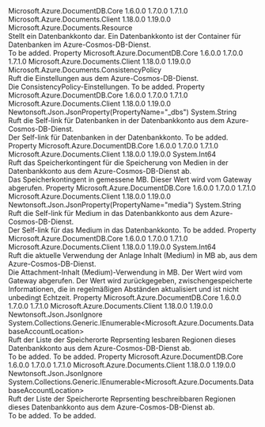 <Type Name="DatabaseAccount" FullName="Microsoft.Azure.Documents.DatabaseAccount">
  <TypeSignature Language="C#" Value="public class DatabaseAccount : Microsoft.Azure.Documents.Resource" />
  <TypeSignature Language="ILAsm" Value=".class public auto ansi beforefieldinit DatabaseAccount extends Microsoft.Azure.Documents.Resource" />
  <TypeSignature Language="DocId" Value="T:Microsoft.Azure.Documents.DatabaseAccount" />
  <TypeSignature Language="VB.NET" Value="Public Class DatabaseAccount&#xA;Inherits Resource" />
  <TypeSignature Language="F#" Value="type DatabaseAccount = class&#xA;    inherit Resource" />
  <AssemblyInfo>
    <AssemblyName>Microsoft.Azure.DocumentDB.Core</AssemblyName>
    <AssemblyVersion>1.6.0.0</AssemblyVersion>
    <AssemblyVersion>1.7.0.0</AssemblyVersion>
    <AssemblyVersion>1.7.1.0</AssemblyVersion>
  </AssemblyInfo>
  <AssemblyInfo>
    <AssemblyName>Microsoft.Azure.Documents.Client</AssemblyName>
    <AssemblyVersion>1.18.0.0</AssemblyVersion>
    <AssemblyVersion>1.19.0.0</AssemblyVersion>
  </AssemblyInfo>
  <Base>
    <BaseTypeName>Microsoft.Azure.Documents.Resource</BaseTypeName>
  </Base>
  <Interfaces />
  <Docs>
    <summary> 
            Stellt ein Datenbankkonto dar. Ein Datenbankkonto ist der Container für Datenbanken im Azure-Cosmos-DB-Dienst.
            </summary>
    <remarks>To be added.</remarks>
  </Docs>
  <Members>
    <Member MemberName="ConsistencyPolicy">
      <MemberSignature Language="C#" Value="public Microsoft.Azure.Documents.ConsistencyPolicy ConsistencyPolicy { get; }" />
      <MemberSignature Language="ILAsm" Value=".property instance class Microsoft.Azure.Documents.ConsistencyPolicy ConsistencyPolicy" />
      <MemberSignature Language="DocId" Value="P:Microsoft.Azure.Documents.DatabaseAccount.ConsistencyPolicy" />
      <MemberSignature Language="VB.NET" Value="Public ReadOnly Property ConsistencyPolicy As ConsistencyPolicy" />
      <MemberSignature Language="F#" Value="member this.ConsistencyPolicy : Microsoft.Azure.Documents.ConsistencyPolicy" Usage="Microsoft.Azure.Documents.DatabaseAccount.ConsistencyPolicy" />
      <MemberType>Property</MemberType>
      <AssemblyInfo>
        <AssemblyName>Microsoft.Azure.DocumentDB.Core</AssemblyName>
        <AssemblyVersion>1.6.0.0</AssemblyVersion>
        <AssemblyVersion>1.7.0.0</AssemblyVersion>
        <AssemblyVersion>1.7.1.0</AssemblyVersion>
      </AssemblyInfo>
      <AssemblyInfo>
        <AssemblyName>Microsoft.Azure.Documents.Client</AssemblyName>
        <AssemblyVersion>1.18.0.0</AssemblyVersion>
        <AssemblyVersion>1.19.0.0</AssemblyVersion>
      </AssemblyInfo>
      <ReturnValue>
        <ReturnType>Microsoft.Azure.Documents.ConsistencyPolicy</ReturnType>
      </ReturnValue>
      <Docs>
        <summary>
            Ruft die <see cref="P:Microsoft.Azure.Documents.DatabaseAccount.ConsistencyPolicy" /> Einstellungen aus dem Azure-Cosmos-DB-Dienst.
            </summary>
        <value>
            Die ConsistencyPolicy-Einstellungen.
            </value>
        <remarks>To be added.</remarks>
      </Docs>
    </Member>
    <Member MemberName="DatabasesLink">
      <MemberSignature Language="C#" Value="public string DatabasesLink { get; }" />
      <MemberSignature Language="ILAsm" Value=".property instance string DatabasesLink" />
      <MemberSignature Language="DocId" Value="P:Microsoft.Azure.Documents.DatabaseAccount.DatabasesLink" />
      <MemberSignature Language="VB.NET" Value="Public ReadOnly Property DatabasesLink As String" />
      <MemberSignature Language="F#" Value="member this.DatabasesLink : string" Usage="Microsoft.Azure.Documents.DatabaseAccount.DatabasesLink" />
      <MemberType>Property</MemberType>
      <AssemblyInfo>
        <AssemblyName>Microsoft.Azure.DocumentDB.Core</AssemblyName>
        <AssemblyVersion>1.6.0.0</AssemblyVersion>
        <AssemblyVersion>1.7.0.0</AssemblyVersion>
        <AssemblyVersion>1.7.1.0</AssemblyVersion>
      </AssemblyInfo>
      <AssemblyInfo>
        <AssemblyName>Microsoft.Azure.Documents.Client</AssemblyName>
        <AssemblyVersion>1.18.0.0</AssemblyVersion>
        <AssemblyVersion>1.19.0.0</AssemblyVersion>
      </AssemblyInfo>
      <Attributes>
        <Attribute>
          <AttributeName>Newtonsoft.Json.JsonProperty(PropertyName="_dbs")</AttributeName>
        </Attribute>
      </Attributes>
      <ReturnValue>
        <ReturnType>System.String</ReturnType>
      </ReturnValue>
      <Docs>
        <summary>
            Ruft die Self-link für Datenbanken in der Datenbankkonto aus dem Azure-Cosmos-DB-Dienst.
            </summary>
        <value>
            Der Self-link für Datenbanken in der Datenbankkonto.
            </value>
        <remarks>To be added.</remarks>
      </Docs>
    </Member>
    <Member MemberName="MaxMediaStorageUsageInMB">
      <MemberSignature Language="C#" Value="public long MaxMediaStorageUsageInMB { get; }" />
      <MemberSignature Language="ILAsm" Value=".property instance int64 MaxMediaStorageUsageInMB" />
      <MemberSignature Language="DocId" Value="P:Microsoft.Azure.Documents.DatabaseAccount.MaxMediaStorageUsageInMB" />
      <MemberSignature Language="VB.NET" Value="Public ReadOnly Property MaxMediaStorageUsageInMB As Long" />
      <MemberSignature Language="F#" Value="member this.MaxMediaStorageUsageInMB : int64" Usage="Microsoft.Azure.Documents.DatabaseAccount.MaxMediaStorageUsageInMB" />
      <MemberType>Property</MemberType>
      <AssemblyInfo>
        <AssemblyName>Microsoft.Azure.DocumentDB.Core</AssemblyName>
        <AssemblyVersion>1.6.0.0</AssemblyVersion>
        <AssemblyVersion>1.7.0.0</AssemblyVersion>
        <AssemblyVersion>1.7.1.0</AssemblyVersion>
      </AssemblyInfo>
      <AssemblyInfo>
        <AssemblyName>Microsoft.Azure.Documents.Client</AssemblyName>
        <AssemblyVersion>1.18.0.0</AssemblyVersion>
        <AssemblyVersion>1.19.0.0</AssemblyVersion>
      </AssemblyInfo>
      <ReturnValue>
        <ReturnType>System.Int64</ReturnType>
      </ReturnValue>
      <Docs>
        <summary>
            Ruft das Speicherkontingent für die Speicherung von Medien in der Datenbankkonto aus dem Azure-Cosmos-DB-Dienst ab.
            </summary>
        <value>
            Das Speicherkontingent in gemessene MB.
            </value>
        <remarks>
            Dieser Wert wird vom Gateway abgerufen.
            </remarks>
      </Docs>
    </Member>
    <Member MemberName="MediaLink">
      <MemberSignature Language="C#" Value="public string MediaLink { get; }" />
      <MemberSignature Language="ILAsm" Value=".property instance string MediaLink" />
      <MemberSignature Language="DocId" Value="P:Microsoft.Azure.Documents.DatabaseAccount.MediaLink" />
      <MemberSignature Language="VB.NET" Value="Public ReadOnly Property MediaLink As String" />
      <MemberSignature Language="F#" Value="member this.MediaLink : string" Usage="Microsoft.Azure.Documents.DatabaseAccount.MediaLink" />
      <MemberType>Property</MemberType>
      <AssemblyInfo>
        <AssemblyName>Microsoft.Azure.DocumentDB.Core</AssemblyName>
        <AssemblyVersion>1.6.0.0</AssemblyVersion>
        <AssemblyVersion>1.7.0.0</AssemblyVersion>
        <AssemblyVersion>1.7.1.0</AssemblyVersion>
      </AssemblyInfo>
      <AssemblyInfo>
        <AssemblyName>Microsoft.Azure.Documents.Client</AssemblyName>
        <AssemblyVersion>1.18.0.0</AssemblyVersion>
        <AssemblyVersion>1.19.0.0</AssemblyVersion>
      </AssemblyInfo>
      <Attributes>
        <Attribute>
          <AttributeName>Newtonsoft.Json.JsonProperty(PropertyName="media")</AttributeName>
        </Attribute>
      </Attributes>
      <ReturnValue>
        <ReturnType>System.String</ReturnType>
      </ReturnValue>
      <Docs>
        <summary>
            Ruft die Self-link für Medium in das Datenbankkonto aus dem Azure-Cosmos-DB-Dienst.
            </summary>
        <value>
            Der Self-link für das Medium in das Datenbankkonto.
            </value>
        <remarks>To be added.</remarks>
      </Docs>
    </Member>
    <Member MemberName="MediaStorageUsageInMB">
      <MemberSignature Language="C#" Value="public long MediaStorageUsageInMB { get; }" />
      <MemberSignature Language="ILAsm" Value=".property instance int64 MediaStorageUsageInMB" />
      <MemberSignature Language="DocId" Value="P:Microsoft.Azure.Documents.DatabaseAccount.MediaStorageUsageInMB" />
      <MemberSignature Language="VB.NET" Value="Public ReadOnly Property MediaStorageUsageInMB As Long" />
      <MemberSignature Language="F#" Value="member this.MediaStorageUsageInMB : int64" Usage="Microsoft.Azure.Documents.DatabaseAccount.MediaStorageUsageInMB" />
      <MemberType>Property</MemberType>
      <AssemblyInfo>
        <AssemblyName>Microsoft.Azure.DocumentDB.Core</AssemblyName>
        <AssemblyVersion>1.6.0.0</AssemblyVersion>
        <AssemblyVersion>1.7.0.0</AssemblyVersion>
        <AssemblyVersion>1.7.1.0</AssemblyVersion>
      </AssemblyInfo>
      <AssemblyInfo>
        <AssemblyName>Microsoft.Azure.Documents.Client</AssemblyName>
        <AssemblyVersion>1.18.0.0</AssemblyVersion>
        <AssemblyVersion>1.19.0.0</AssemblyVersion>
      </AssemblyInfo>
      <ReturnValue>
        <ReturnType>System.Int64</ReturnType>
      </ReturnValue>
      <Docs>
        <summary>
            Ruft die aktuelle Verwendung der Anlage Inhalt (Medium) in MB ab, aus dem Azure-Cosmos-DB-Dienst.
            </summary>
        <value>
            Die Attachment-Inhalt (Medium)-Verwendung in MB.
            </value>
        <remarks>
            Der Wert wird vom Gateway abgerufen. Der Wert wird zurückgegeben, zwischengespeicherte Informationen, die in regelmäßigen Abständen aktualisiert und ist nicht unbedingt Echtzeit.
            </remarks>
      </Docs>
    </Member>
    <Member MemberName="ReadableLocations">
      <MemberSignature Language="C#" Value="public System.Collections.Generic.IEnumerable&lt;Microsoft.Azure.Documents.DatabaseAccountLocation&gt; ReadableLocations { get; }" />
      <MemberSignature Language="ILAsm" Value=".property instance class System.Collections.Generic.IEnumerable`1&lt;class Microsoft.Azure.Documents.DatabaseAccountLocation&gt; ReadableLocations" />
      <MemberSignature Language="DocId" Value="P:Microsoft.Azure.Documents.DatabaseAccount.ReadableLocations" />
      <MemberSignature Language="VB.NET" Value="Public ReadOnly Property ReadableLocations As IEnumerable(Of DatabaseAccountLocation)" />
      <MemberSignature Language="F#" Value="member this.ReadableLocations : seq&lt;Microsoft.Azure.Documents.DatabaseAccountLocation&gt;" Usage="Microsoft.Azure.Documents.DatabaseAccount.ReadableLocations" />
      <MemberType>Property</MemberType>
      <AssemblyInfo>
        <AssemblyName>Microsoft.Azure.DocumentDB.Core</AssemblyName>
        <AssemblyVersion>1.6.0.0</AssemblyVersion>
        <AssemblyVersion>1.7.0.0</AssemblyVersion>
        <AssemblyVersion>1.7.1.0</AssemblyVersion>
      </AssemblyInfo>
      <AssemblyInfo>
        <AssemblyName>Microsoft.Azure.Documents.Client</AssemblyName>
        <AssemblyVersion>1.18.0.0</AssemblyVersion>
        <AssemblyVersion>1.19.0.0</AssemblyVersion>
      </AssemblyInfo>
      <Attributes>
        <Attribute>
          <AttributeName>Newtonsoft.Json.JsonIgnore</AttributeName>
        </Attribute>
      </Attributes>
      <ReturnValue>
        <ReturnType>System.Collections.Generic.IEnumerable&lt;Microsoft.Azure.Documents.DatabaseAccountLocation&gt;</ReturnType>
      </ReturnValue>
      <Docs>
        <summary>
            Ruft der Liste der Speicherorte Reprsenting lesbaren Regionen dieses Datenbankkonto aus dem Azure-Cosmos-DB-Dienst ab.
            </summary>
        <value>To be added.</value>
        <remarks>To be added.</remarks>
      </Docs>
    </Member>
    <Member MemberName="WritableLocations">
      <MemberSignature Language="C#" Value="public System.Collections.Generic.IEnumerable&lt;Microsoft.Azure.Documents.DatabaseAccountLocation&gt; WritableLocations { get; }" />
      <MemberSignature Language="ILAsm" Value=".property instance class System.Collections.Generic.IEnumerable`1&lt;class Microsoft.Azure.Documents.DatabaseAccountLocation&gt; WritableLocations" />
      <MemberSignature Language="DocId" Value="P:Microsoft.Azure.Documents.DatabaseAccount.WritableLocations" />
      <MemberSignature Language="VB.NET" Value="Public ReadOnly Property WritableLocations As IEnumerable(Of DatabaseAccountLocation)" />
      <MemberSignature Language="F#" Value="member this.WritableLocations : seq&lt;Microsoft.Azure.Documents.DatabaseAccountLocation&gt;" Usage="Microsoft.Azure.Documents.DatabaseAccount.WritableLocations" />
      <MemberType>Property</MemberType>
      <AssemblyInfo>
        <AssemblyName>Microsoft.Azure.DocumentDB.Core</AssemblyName>
        <AssemblyVersion>1.6.0.0</AssemblyVersion>
        <AssemblyVersion>1.7.0.0</AssemblyVersion>
        <AssemblyVersion>1.7.1.0</AssemblyVersion>
      </AssemblyInfo>
      <AssemblyInfo>
        <AssemblyName>Microsoft.Azure.Documents.Client</AssemblyName>
        <AssemblyVersion>1.18.0.0</AssemblyVersion>
        <AssemblyVersion>1.19.0.0</AssemblyVersion>
      </AssemblyInfo>
      <Attributes>
        <Attribute>
          <AttributeName>Newtonsoft.Json.JsonIgnore</AttributeName>
        </Attribute>
      </Attributes>
      <ReturnValue>
        <ReturnType>System.Collections.Generic.IEnumerable&lt;Microsoft.Azure.Documents.DatabaseAccountLocation&gt;</ReturnType>
      </ReturnValue>
      <Docs>
        <summary>
            Ruft der Liste der Speicherorte Reprsenting beschreibbaren Regionen dieses Datenbankkonto aus dem Azure-Cosmos-DB-Dienst ab.
            </summary>
        <value>To be added.</value>
        <remarks>To be added.</remarks>
      </Docs>
    </Member>
  </Members>
</Type>